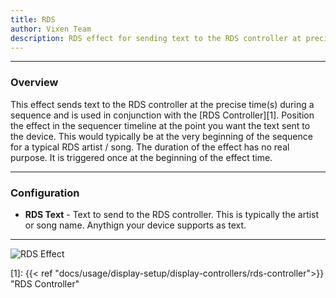 ```yaml
---
title: RDS
author: Vixen Team
description: RDS effect for sending text to the RDS controller at precise time(s) during a sequence.
---
```


---

### Overview

This effect sends text to the RDS controller at the precise time(s) during a sequence and is used in conjunction with the [RDS Controller][1]. Position the effect in the sequencer timeline at the point you want the text sent to the device. This would typically be at the very beginning of the sequence for a typical RDS artist / song. The duration of the effect has no real purpose. It is triggered once at the beginning of the effect time. 

---

### Configuration

* **RDS Text** - Text to send to the RDS controller. This is typically the artist or song name. Anythign your device supports as text.

---

![RDS Effect](/images/docs/usage/sequencer/effects/device-action/rds/rds-effect.png)

[1]: {{< ref "docs/usage/display-setup/display-controllers/rds-controller">}} "RDS Controller"
